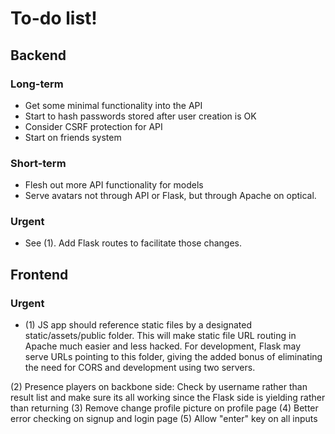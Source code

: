 To-do list!
===========

Backend
-------

### Long-term
* Get some minimal functionality into the API
* Start to hash passwords stored after user creation is OK
* Consider CSRF protection for API
* Start on friends system

### Short-term
* Flesh out more API functionality for models
* Serve avatars not through API or Flask, but through Apache on optical.

### Urgent
* See (1). Add Flask routes to facilitate those changes.

Frontend
--------

### Urgent
* (1) JS app should reference static files by a designated static/assets/public folder. This will make static file URL routing in Apache much easier and less hacked. For development, Flask may serve URLs pointing to this folder, giving the added bonus of eliminating the need for CORS and development using two servers.

(2) Presence players on backbone side: Check by username rather than result list and make sure its all working since the Flask side is yielding rather than returning
(3) Remove change profile picture on profile page
(4) Better error checking on signup and login page
(5) Allow "enter" key on all inputs